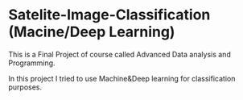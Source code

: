# Satelite-Image-Classification (Macine/Deep Learning)

This is a Final Project of course called Advanced Data analysis and Programming.

In this project I tried to use Machine&Deep learning for classification purposes.
